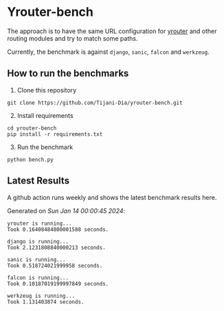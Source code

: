 # Yrouter-bench

The approach is to have the same URL configuration for [yrouter](https://github.com/Tijani-Dia/yrouter) and other routing modules and try to match some paths.

Currently, the benchmark is against `django`, `sanic`, `falcon` and `werkzeug`.

## How to run the benchmarks

1. Clone this repository

```shell
git clone https://github.com/Tijani-Dia/yrouter-bench.git
```

2. Install requirements

```shell
cd yrouter-bench
pip install -r requirements.txt
```

3. Run the benchmark

```shell
python bench.py
```

## Latest Results

A github action runs weekly and shows the latest benchmark results here.

Generated on *Sun Jan 14 00:00:45 2024*:

```shell
yrouter is running...
Took 0.16408484800001588 seconds.

django is running...
Took 2.1231808840000213 seconds.

sanic is running...
Took 0.518724021999958 seconds.

falcon is running...
Took 0.10187019199997849 seconds.

werkzeug is running...
Took 1.131403874 seconds.

```